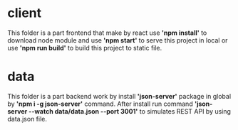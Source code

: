 # client

This folder is a part frontend that make by react use **'npm install'** to download node module and use **'npm start'** to serve this project in local or use **'npm run build'** to build this project to static file.

# data

This folder is a part backend work by install **'json-server'** package in global by **'npm i -g json-server'** command. After install run command **'json-server --watch data/data.json --port 3001'** to simulates REST API by using data.json file.

